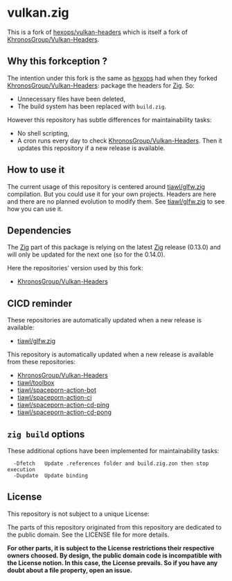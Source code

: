 # vulkan.zig

This is a fork of [hexops/vulkan-headers][1] which is itself a fork of [KhronosGroup/Vulkan-Headers][2].

## Why this forkception ?

The intention under this fork is the same as [hexops][10] had when they forked [KhronosGroup/Vulkan-Headers][2]: package the headers for [Zig][3]. So:
* Unnecessary files have been deleted,
* The build system has been replaced with `build.zig`.

However this repository has subtle differences for maintainability tasks:
* No shell scripting,
* A cron runs every day to check [KhronosGroup/Vulkan-Headers][2]. Then it updates this repository if a new release is available.

## How to use it

The current usage of this repository is centered around [tiawl/glfw.zig][3] compilation. But you could use it for your own projects. Headers are here and there are no planned evolution to modify them. See [tiawl/glfw.zig][3] to see how you can use it.

## Dependencies

The [Zig][3] part of this package is relying on the latest [Zig][3] release (0.13.0) and will only be updated for the next one (so for the 0.14.0).

Here the repositories' version used by this fork:
* [KhronosGroup/Vulkan-Headers](https://github.com/tiawl/vulkan.zig/blob/trunk/.references/vulkan)

## CICD reminder

These repositories are automatically updated when a new release is available:
* [tiawl/glfw.zig][4]

This repository is automatically updated when a new release is available from these repositories:
* [KhronosGroup/Vulkan-Headers][2]
* [tiawl/toolbox][5]
* [tiawl/spaceporn-action-bot][6]
* [tiawl/spaceporn-action-ci][7]
* [tiawl/spaceporn-action-cd-ping][8]
* [tiawl/spaceporn-action-cd-pong][9]

## `zig build` options

These additional options have been implemented for maintainability tasks:
```
  -Dfetch   Update .references folder and build.zig.zon then stop execution
  -Dupdate  Update binding
```

## License

This repository is not subject to a unique License:

The parts of this repository originated from this repository are dedicated to the public domain. See the LICENSE file for more details.

**For other parts, it is subject to the License restrictions their respective owners choosed. By design, the public domain code is incompatible with the License notion. In this case, the License prevails. So if you have any doubt about a file property, open an issue.**

[1]:https://github.com/hexops/vulkan-headers
[2]:https://github.com/KhronosGroup/Vulkan-Headers
[3]:https://github.com/ziglang/zig
[4]:https://github.com/tiawl/glfw.zig
[5]:https://github.com/tiawl/toolbox
[6]:https://github.com/tiawl/spaceporn-action-bot
[7]:https://github.com/tiawl/spaceporn-action-ci
[8]:https://github.com/tiawl/spaceporn-action-cd-ping
[9]:https://github.com/tiawl/spaceporn-action-cd-pong
[10]:https://github.com/hexops
